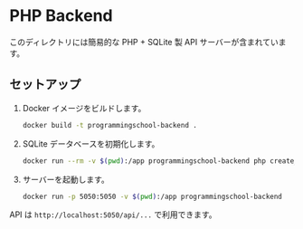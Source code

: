 # PHP Backend

このディレクトリには簡易的な PHP + SQLite 製 API サーバーが含まれています。

## セットアップ
1. Docker イメージをビルドします。
   ```bash
   docker build -t programmingschool-backend .
   ```
2. SQLite データベースを初期化します。
   ```bash
   docker run --rm -v $(pwd):/app programmingschool-backend php create_tables.php
   ```
3. サーバーを起動します。
   ```bash
   docker run -p 5050:5050 -v $(pwd):/app programmingschool-backend
   ```

API は `http://localhost:5050/api/...` で利用できます。
